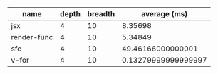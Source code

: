 | name        | depth | breadth | average (ms)        |
| ----------- | ----- | ------- | ------------------- |
| jsx         | 4     | 10      | 8.35698             |
| render-func | 4     | 10      | 5.34849             |
| sfc         | 4     | 10      | 49.46166000000001   |
| v-for       | 4     | 10      | 0.13279999999999997 |